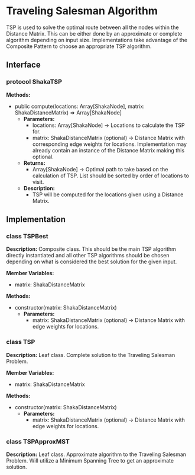 # Traveling Salesman Algorithm
TSP is used to solve the optimal route between all the nodes within the Distance Matrix. This can be either done by an approximate or complete algorithm depending on input size. Implementations take advantage of the Composite Pattern to choose an appropriate TSP algorithm.

## Interface

### protocol ShakaTSP

**Methods:**
- public compute(locations: Array[ShakaNode], matrix: ShakaDistanceMatrix) => Array[ShakaNode]
  - **Parameters:**
    - locations: Array[ShakaNode] -> Locations to calculate the TSP for.
    - matrix: ShakaDistanceMatrix (optional) -> Distance Matrix with corresponding edge weights for locations. Implementation may already contain an instance of the Distance Matrix making this optional.
  - **Returns:**
    - Array[ShakaNode] -> Optimal path to take based on the calculation of TSP. List should be sorted by order of locations to visit.
  - **Description:**
    - TSP will be computed for the locations given using a Distance Matrix.
<!-- - public nextLocation() => ShakaNode
  - **Description:**
    - TSP Algorithm (approximation or actual depending on size of ShakaDistanceMatrix) will run and return the next ShakaNode that should be visited -->

## Implementation

### class TSPBest
**Description:** Composite class. This should be the main TSP algorithm directly instantiated and all other TSP algorithms should be chosen depending on what is considered the best solution for the given input. 

**Member Variables:**
- matrix: ShakaDistanceMatrix
  
**Methods:**
- constructor(matrix: ShakaDistanceMatrix)
  - **Parameters:**
    - matrix: ShakaDistanceMatrix (optional) -> Distance Matrix with edge weights for locations.


### class TSP
**Description:** Leaf class. Complete solution to the Traveling Salesman Problem.

**Member Variables:**
- matrix: ShakaDistanceMatrix

**Methods:**
- constructor(matrix: ShakaDistanceMatrix)
  - **Parameters:**
    - matrix: ShakaDistanceMatrix (optional) -> Distance Matrix with edge weights for locations.

### class TSPApproxMST
**Description:** Leaf class. Approximate algorithm to the Traveling Salesman Problem. Will utilize a Minimum Spanning Tree to get an approximate solution.


